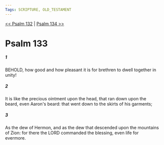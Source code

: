 ```yaml
---
Tags: SCRIPTURE, OLD_TESTAMENT
---
```


[<< Psalm 132](OLD_TESTAMENT/19_Psalms/Psalm_132.md) | [Psalm 134 >>](OLD_TESTAMENT/19_Psalms/Psalm_134.md)

# Psalm 133

##### 1

BEHOLD, how good and how pleasant it is for brethren to dwell together in unity!

##### 2

It is like the precious ointment upon the head, that ran down upon the beard, even Aaron's beard: that went down to the skirts of his garments;

##### 3

As the dew of Hermon, and as the dew that descended upon the mountains of Zion: for there the LORD commanded the blessing, even life for evermore.
